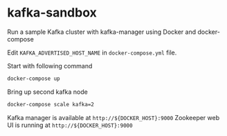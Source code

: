 # kafka-sandbox
Run a sample Kafka cluster with kafka-manager using Docker and docker-compose

Edit `KAFKA_ADVERTISED_HOST_NAME` in `docker-compose.yml` file.

Start with following command
```bash
docker-compose up
```

Bring up second kafka node
```bash
docker-compose scale kafka=2
```

Kafka manager is available at `http://${DOCKER_HOST}:9000`
Zookeeper web UI is running at `http://${DOCKER_HOST}:9000`
